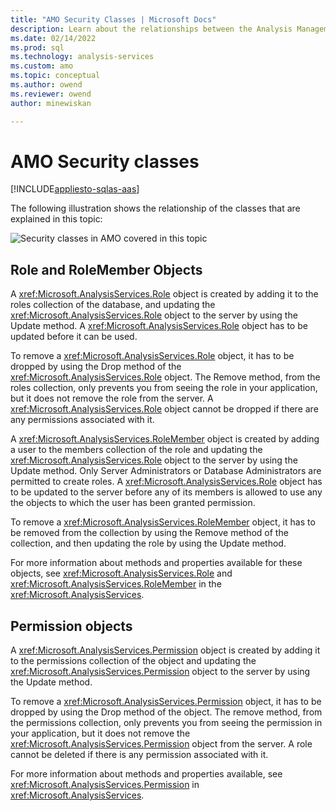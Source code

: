 ```yaml
---
title: "AMO Security Classes | Microsoft Docs"
description: Learn about the relationships between the Analysis Management Objects (AMO) security classes that are explained in this article.
ms.date: 02/14/2022
ms.prod: sql
ms.technology: analysis-services
ms.custom: amo
ms.topic: conceptual
ms.author: owend
ms.reviewer: owend
author: minewiskan

---
```

# AMO Security classes

[!INCLUDE[appliesto-sqlas-aas](../includes/appliesto-sqlas-aas.md)]
  
 The following illustration shows the relationship of the classes that are explained in this topic:  

 ![Security classes in AMO covered in this topic](media/amo-securityclasses.png)  
  
## Role and RoleMember Objects

 A <xref:Microsoft.AnalysisServices.Role> object is created by adding it to the roles collection of the database, and updating the <xref:Microsoft.AnalysisServices.Role> object to the server by using the Update method. A <xref:Microsoft.AnalysisServices.Role> object has to be updated before it can be used.  
  
 To remove a <xref:Microsoft.AnalysisServices.Role> object, it has to be dropped by using the Drop method of the <xref:Microsoft.AnalysisServices.Role> object. The Remove method, from the roles collection, only prevents you from seeing the role in your application, but it does not remove the role from the server. A <xref:Microsoft.AnalysisServices.Role> object cannot be dropped if there are any permissions associated with it.  
  
 A <xref:Microsoft.AnalysisServices.RoleMember> object is created by adding a user to the members collection of the role and updating the <xref:Microsoft.AnalysisServices.Role> object to the server by using the Update method. Only Server Administrators or Database Administrators are permitted to create roles. A <xref:Microsoft.AnalysisServices.Role> object has to be updated to the server before any of its members is allowed to use any the objects to which the user has been granted permission.  
  
 To remove a <xref:Microsoft.AnalysisServices.RoleMember> object, it has to be removed from the collection by using the Remove method of the collection, and then updating the role by using the Update method.  
  
 For more information about methods and properties available for these objects, see <xref:Microsoft.AnalysisServices.Role> and <xref:Microsoft.AnalysisServices.RoleMember> in the <xref:Microsoft.AnalysisServices>.  
  
## Permission objects

 A <xref:Microsoft.AnalysisServices.Permission> object is created by adding it to the permissions collection of the object and updating the <xref:Microsoft.AnalysisServices.Permission> object to the server by using the Update method.  
  
 To remove a <xref:Microsoft.AnalysisServices.Permission> object, it has to be dropped by using the Drop method of the object. The remove method, from the permissions collection, only prevents you from seeing the permission in your application, but it does not remove the <xref:Microsoft.AnalysisServices.Permission> object from the server. A role cannot be deleted if there is any permission associated with it.  

 For more information about methods and properties available, see <xref:Microsoft.AnalysisServices.Permission> in <xref:Microsoft.AnalysisServices>.
